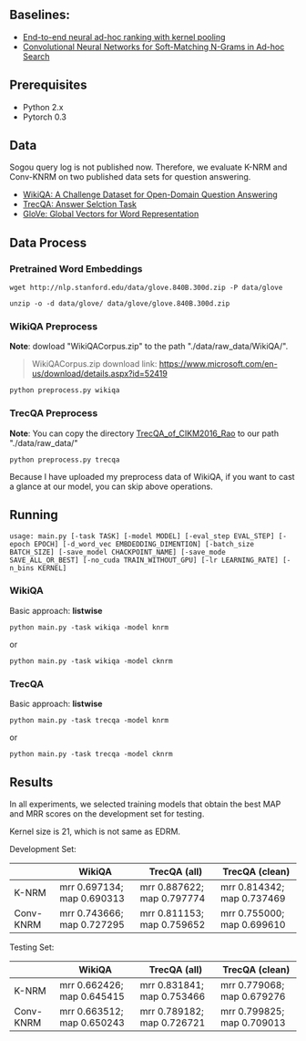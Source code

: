 ## Baselines:
- [End-to-end neural ad-hoc ranking with kernel pooling](http://www.cs.cmu.edu/afs/cs/user/cx/www/papers/K-NRM.pdf)
- [Convolutional Neural Networks for Soft-Matching N-Grams in Ad-hoc Search](http://www.cs.cmu.edu/~zhuyund/papers/WSDM_2018_Dai.pdf)



## Prerequisites
- Python 2.x
- Pytorch 0.3

## Data
Sogou query log is not published now. Therefore, we evaluate K-NRM and Conv-KNRM on two published data sets for question answering.
- [WikiQA: A Challenge Dataset for Open-Domain Question Answering](https://www.microsoft.com/en-us/research/publication/wikiqa-a-challenge-dataset-for-open-domain-question-answering/)
- [TrecQA: Answer Selction Task](https://github.com/castorini/NCE-CNN-Torch/tree/master/data/TrecQA)
- [GloVe: Global Vectors for Word Representation](http://nlp.stanford.edu/data/glove.840B.300d.zip)

## Data Process

### Pretrained Word Embeddings

```
wget http://nlp.stanford.edu/data/glove.840B.300d.zip -P data/glove
```
```
unzip -o -d data/glove/ data/glove/glove.840B.300d.zip
```
### WikiQA Preprocess
**Note**: dowload \"WikiQACorpus.zip\" to the path "./data/raw_data/WikiQA/".
>WikiQACorpus.zip download link: https://www.microsoft.com/en-us/download/details.aspx?id=52419
```
python preprocess.py wikiqa
```
### TrecQA Preprocess
**Note**: You can copy the directory [TrecQA_of_CIKM2016_Rao](https://github.com/castorini/NCE-CNN-Torch/tree/master/data/TrecQA) to our path "./data/raw_data/"
```
python preprocess.py trecqa
```

Because I have uploaded my preprocess data of WikiQA, if you want to cast a glance at our model, you can skip above operations.

## Running

```
usage: main.py [-task TASK] [-model MODEL] [-eval_step EVAL_STEP] [-epoch EPOCH] [-d_word_vec EMBDEDDING_DIMENTION] [-batch_size BATCH_SIZE] [-save_model CHACKPOINT_NAME] [-save_mode SAVE_ALL_OR_BEST] [-no_cuda TRAIN_WITHOUT_GPU] [-lr LEARNING_RATE] [-n_bins KERNEL]
```

### WikiQA
Basic approach: **listwise**
```
python main.py -task wikiqa -model knrm
```
or
```
python main.py -task wikiqa -model cknrm
```


### TrecQA
Basic approach: **listwise**
```
python main.py -task trecqa -model knrm
```
or
```
python main.py -task trecqa -model cknrm
```

## Results
In all experiments, we selected training models that obtain the best MAP and MRR scores on the development set for testing.

Kernel size is 21, which is not same as EDRM.

Development Set:

|           | WikiQA   |  TrecQA (all)  |   TrecQA (clean) |  
| --------  | -------- | --------  | --------  |
| K-NRM     | mrr 0.697134; map 0.690313 |  mrr 0.887622; map 0.797774 | mrr 0.814342; map 0.737469	 |
| Conv-KNRM | mrr 0.743666; map 0.727295 |  mrr 0.811153; map 0.759652 | mrr 0.755000; map 0.699610 |



Testing Set:

|           | WikiQA   |  TrecQA (all)  |   TrecQA (clean) |  
| --------  | -------- | --------  | --------  |
| K-NRM     | mrr 0.662426; map 0.645415 |  mrr 0.831841; map 0.753466 | mrr 0.779068; map 0.679276 |
| Conv-KNRM | mrr 0.663512; map 0.650243 |  mrr 0.789182; map 0.726721 | mrr 0.799825; map 0.709013 |



